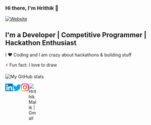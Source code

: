 ### Hi there, I'm Hrithik 👋

[![Website](https://img.shields.io/website?label=resume&style=for-the-badge&url=https://hrithik86.github.io/)](https://hrithik86.github.io/)

## I'm a Developer | Competitive Programmer | Hackathon Enthusiast
I ❤ Coding and I am crazy about hackathons & building stuff

⚡ Fun fact: I love to draw

![My GitHub stats](https://github-readme-stats.vercel.app/api?username=hrithik86&show_icons=true&hide_border=true)

<a href="https://www.linkedin.com/in/hrithik-malik-071b45170/">
  <img
    align="left"
    alt="Hrithik Malik | Linkedin"
    width="24px"
    src="./public/Linkedin.svg"
  />
</a>

<a href="https://twitter.com/hrithikmalik2">
  <img
    align="left"
    alt="Hrithik Malik | Twitter"
    width="26px"
    src="./public/Twitter.svg"
  />
</a>

<a href="https://www.instagram.com/hrithik_malik/">
  <img
    align="left"
    alt="Hrithik Malik | Instagram"
    width="24px"
    src="./public/Instagram.svg"
  />
</a>

<a href="mailto:hrithikmalik86@gmail.com">
  <img
    align="left"
    alt="Hrithik Malik | Gmail"
    width="26px"
    src="./public/Gmail.com"
  />
</a>

<!--
**hrithik86/hrithik86** is a ✨ _special_ ✨ repository because its `README.md` (this file) appears on your GitHub profile.

Here are some ideas to get you started:

- 🔭 I’m currently working on ...
- 🌱 I’m currently learning ...
- 👯 I’m looking to collaborate on ...
- 🤔 I’m looking for help with ...
- 💬 Ask me about ...
- 📫 How to reach me: ...
- 😄 Pronouns: ...
- ⚡ Fun fact: ...
-->
